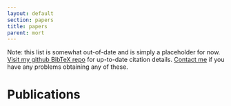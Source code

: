 ```yaml
---
layout: default
section: papers
title: papers
parent: mort
---
```


Note: this list is somewhat out-of-date and is simply a placeholder
for now.  [Visit my github BibTeX repo][r] for up-to-date citation
details.  [Contact me][e] if you have any problems obtaining any of
these.

[r]: http://github.com/mor1/rmm-bibs
[e]: mailto:richard.mortier@nottingham.ac.uk


Publications
============

<!--
<script type="text/javascript" src="{{ site.url_root }}js/jquery.yql.js"> </script>
<script type="text/javascript" src="{{ site.url_root }}js/jquery.tmpl.js"> </script>
<script type="text/javascript" src="{{ site.url_root }}js/debug.js"> </script>
<script type="text/javascript" src="{{ site.url_root }}js/bibtex.js"> </script>
<script type="text/javascript" src="{{ site.url_root }}js/papers.js"> </script>
-->

<script type="text/javascript" src="https://raw.github.com/mor1/mor1.github.com/papers-via-yql/js/papers.js"> </script>

<!--

**Sharing airtime with Shair avoids wasting time and money**<br>
 _Pan Hui, Richard Mortier, Kuang Xu, Jon Crowcroft, Victor O.K. Li_<br>
 To appear HotMobile 2009, Santa Cruz, USA, February 2009. 

**Address and traffic dynamics in a large enterprise network**<br>
 _Thomas Karagiannis, Richard Mortier_<br>
 Proceedings of 16th IEEE Workshop on Local and Metropolitan Area
 Networks (LANMAN) 2008, pp.102--107, September 2008.

**Weighted spectral distribution**<br>
 _Damien Fay, Hamed Haddadi, Steve Uhlig, Andrew W. Moore, Richard Mortier, Almerima Jamakovic _<br>
 Technical Report UCAM-CL-TR-729, University of Cambridge, Computer Laboratory, September 2008.

**Network Exception Handlers: Host-Network Control in Enterprise Networks**<br>
 _Thomas Karagiannis, Richard Mortier, Antony Rowstron _<br>
 ACM SIGCOMM, August 2008.

**Beyond Node Degree: Evaluating AS Topology Models**<br>
 _Hamed Haddadi, Damien Fay, Almerima Jamakovic, Olaf Maennel, Andrew W. Moore, Richard Mortier, Miguel Rio, Steve Uhlig_<br>
 Technical Report UCAM-CL-TR-725, University of Cambridge, Computer Laboratory, July 2008.

**Address and traffic dynamics in a large enterprise network**<br>
 _Richard Mortier, Thomas Karagiannis, Peter Key_<br>
 Microsoft Research Technical Report, MSR-TR-2008-98, July 2008.

**CT-NOR: Representing and reasoning about events in continuous time**<br>
 _Aleksander Simma, Moises Goldszmidt, John MacCormick, Paul Barham, Richard Black, Rebecca Isaacs, Richard Mortier _<br>
 International Conference on Uncertainty in Artificial Intelligence (UAI), Helsinki, Finland, July 2008.

**Tuning Topology Generators Using Spectral Distributions**<br>
 _Hamed Haddadi, Damien Fay, Steve Uhlig, Andrew Moore, Richard Mortier, Almerima Jamakovic, Miguel Rio _<br>
 SPEC International Performance Evaluation Workshop, June 2008. Darmstadt, Germany.  Springer Lecture Notes in Computer Science, volume 5119.

**Network Topologies: Inference, Modelling, Generation**<br>
 _Hamed Haddadi, Gianluca Iannaccone, Andrew Moore, Richard Mortier, Miguel Rio _<br>
 IEEE Communications Surveys and Tutorials, 10(2) Q2 2008.

**Constellation: automated discovery of service and host dependencies in networked systems**<br>
 _Paul Barham, Richard Black, Moises Goldszmidt, Rebecca Isaacs, John MacCormick, Richard Mortier, Aleksandr Simma _<br>
 Microsoft Research Technical Report, MSR-TR-2008-67, April 2008.

**<a href="http://www.sigcomm.org/ccr/drupal/?q=node/318"> Modeling Internet Topology Dynamics</a>**<br>
 _Hamed Haddadi, Steve Uhlig, Andrew Moore, Richard Mortier, Miguel Rio, _<br>
 ACM SIGCOMM Computer Communication Review (CRR) 38(2):65--68, April
 2008

**<a
 href="http://www.springerlink.com/content/jj71186512p07122/">Delay-aware querying with Seaweed</a>**<br>
 _<a href="http://www.research.microsoft.com/~dnarayan/">Dushyanth
 Narayanan</a>, <a
 href="http://www.research.microsoft.com/~austind/">Austin
 Donnelly</a>, <a href="http://www.vipadia.com/people/mort/">Richard
 Mortier</a>, <a
 href="http://www.research.microsoft.com/~antr/">Antony
 Rowstron</a>_ <br> 
The VLDB Journal, 17(2):315--331, March 2008.

**End-to-End Network Topology Generation**<br>
 _Hamed Haddadi, Andrew Moore, Richard Mortier, Miguel Rio, Gianluca Iannaccone_<br>
 Extended abstract, ACM SIGCOMM, Kyoto, Japan, August 2007.

**Cost-aware view materialization for highly distributed datasets**<br>
 _J. Cappos, A. Donnelly, R. Mortier, D. Narayanan, A. Rowstron_<br>
 University of Arizona Tech Report 07-05, 2007.

**Discovering Dependencies for Network Management**<br>
 _<a href="http://www.research.microsoft.com/~bahl/">Paramvir
 Bahl</a>, <a href="http://www.research.microsoft.com/~pbar/">Paul
 Barham</a>, <a
 href="http://www.research.microsoft.com/~rjblack/">Richard Black</a>,
 <a href="http://www.research.microsoft.com/~ranveer/">Ranveer
 Chandra</a>, <a
 href="http://www.research.microsoft.com/users/moises/">Moises
 Goldszmidt</a>, <a
 href="http://www.research.microsoft.com/~risaacs/">Rebecca
 Isaacs</a>, <a href="http://nms.csail.mit.edu/~kandula/">Srikanth
 Kandula</a>, <a href="http://www.cds.caltech.edu/~lun/">Lun Li</a>,
 <a href="http://www.research.microsoft.com/~jmacc/">John
 MacCormick</a>, <a
 href="http://www.research.microsoft.com/~dmaltz/">David Maltz</a>, <a
 href="http://www.research.microsoft.com/~mort/">Richard Mortier</a>,
 Mike Wawrzoniak, <a
 href="http://www.research.microsoft.com/~mzh/">Ming Zhang</a>_
<br> Proceedings of ACM HOTNETS-V, November 2006.

**Autonomic Network Management: Some pragmatic considerations**<br>
 _<a href="http://www.vipadia.com/people/mort/">Richard Mortier</a>,
 <a href="http://www.research.microsoft.com/~emrek/">Emre Kiciman</a>
 _<br> SIGCOMM Workshop on Internet Network Management (INM),
 September 2006

**Delay-aware querying with Seaweed**<br>
 _<a href="http://www.research.microsoft.com/~dnarayan/">Dushyanth
 Narayanan</a>, <a
 href="http://www.research.microsoft.com/~austind/">Austin
 Donnelly</a>, <a href="http://www.vipadia.com/people/mort/">Richard
 Mortier</a>, <a
 href="http://www.research.microsoft.com/~antr/">Antony
 Rowstron</a>_<br> 
Conference on Very Large Databases (VLDB), September 2006.

**Learning Communication Patterns in Singularity**<br>
 _<a href="http://www.research.microsoft.com/~pbar/">Paul Barham</a>, <a href="http://www.research.microsoft.com/~risaacs/">Rebecca Isaacs</a>, <a href="http://www.vipadia.com/people/mort/">Richard Mortier</a>, <a href="http://www.research.microsoft.com/~tharris/">Tim Harris</a>_<br> SIGMETRICS Workshop on Machine Learning Techniques in Systems (SYSML), June 2006.

**Reclaiming Network-wide Visibility Using Ubiquitous End System Monitors**<br>
 _Evan Cooke, <a href="http://www.vipadia.com/people/mort/">Richard Mortier</a>, <a href="http://www.research.microsoft.com/~austind/">Austin Donnelly</a>, <a href="http://www.research.microsoft.com/~pbar/">Paul Barham</a>, <a href="http://www.research.microsoft.com/~risaacs/">Rebecca Isaacs</a>_<br> USENIX 2006 Annual Technical Conference, June 2006.

**The Dark Oracle: Perspective-Aware Unused and Unreachable Address Discovery**<br>
 _Evan Cooke, Michael Bailey, <a href="http://www.eecs.umich.edu/~farnam/">Farnam Jahanian</a>, <a href="http://www.vipadia.com/people/mort/">Richard Mortier</a>_<br> Proceedings of 3rd Symposium on Networked Systems Design and Implementation (NSDI'06), May 2006.

**Seaweed: distributed scalable ad hoc querying**<br>
 _<a href="http://www.vipadia.com/people/mort/">Richard Mortier</a>, <a href="http://www.research.microsoft.com/~dnarayan/">Dushyanth Narayanan</a>, <a href="http://www.research.microsoft.com/~austind/">Austin Donnelly</a>, <a href="http://www.research.microsoft.com/~antr/">Antony Rowstron</a>_<br> Proceedings of 2nd IEEE International Workshop on Networking Meets Databases (NETDB'06), April 2006.

**Anemone: using end-systems as a rich network management platform**<br>
 _<a href="http://www.vipadia.com/people/mort/">Richard Mortier</a>, <a href="http://www.research.microsoft.com/~risaacs/">Rebecca Isaacs</a>, <a href="http://www.research.microsoft.com/users/pbar/">Paul Barham</a>_<br> Proceedings of ACM SIGCOMM Mining Network Data workshop (MINENET'05), August 2005.

**Anemone: using end-systems as a rich network management platform**<br>
 _<a href="http://www.vipadia.com/people/mort/">Richard Mortier</a>, <a href="http://www.research.microsoft.com/~risaacs/">Rebecca Isaacs</a>, <a href="http://www.research.microsoft.com/users/pbar/">Paul Barham</a>_<br> Microsoft Research Technical Report, MS-TR-2005-62, May 2005. Longer version of MINENET'05 paper (above).

**Using Magpie for request extraction and workload modelling**<br>
 _<a href="http://www.research.microsoft.com/users/pbar/">Paul Barham</a>, <a href="http://www.research.microsoft.com/users/austind">Austin Donnelly</a>, <a href="http://www.research.microsoft.com/~risaacs/">Rebecca Isaacs</a>, <a href="http://www.vipadia.com/people/mort/">Richard Mortier</a>_<br> Proceedings of ACM Operating Systems Design and Implementation (OSDI'04), December 2004.

**Request extraction in Magpie: events, schemas, and temporal joins**<br>
 _<a href="http://www.research.microsoft.com/~risaacs/">Rebecca Isaacs</a>, <a href="http://www.research.microsoft.com/users/pbar/">Paul Barham</a>, <a href="http://www.cl.cam.ac.uk/~jrb44/">James Bulpin</a>, <a href="http://www.vipadia.com/people/mort/">Richard Mortier</a>, <a href="http://www.research.microsoft.com/users/dnarayan/">Dushyanth Narayanan</a>_<br> Proceedings of ACM SIGOPS European Workshop (SIGOPS EW'04), September 2004, pp.92--97.

**Virtual Private Machines: User-Centric Performance**<br>
 _<a href="http://www.research.microsoft.com/users/davidst/">David Bartholomew Stewart</a>, <a href="http://www.vipadia.com/people/mort/">Richard Mortier</a>_<br> Proceedings of ACM SIGOPS European Workshop (SIGOPS EW'04), September 2004, pp.36--40.

**Incentive Based Inter-domain Routeing**<br>
 _<a href="http://www.vipadia.com/people/mort/">Richard Mortier</a>, <a href="http://www.cl.cam.ac.uk/~iap10/">Ian Pratt</a>_<br> Proceedings of Internet Charging and QoS Technology Workshop (ICQT'03), September 2003, pp.308--317.

**Plutarch: An Argument for Network Pluralism**<br>
 _<a href="http://www.cl.cam.ac.uk/~jac22/">Jon Crowcroft</a>, <a href="http://www.cl.cam.ac.uk/~smh22/">Steve Hand</a>, <a href="http://www.vipadia.com/people/mort/">Richard Mortier</a>, <a href="http://berkeley.intel-research.net/troscoe/">Timothy Roscoe</a>, <a href="http://www.cl.cam.ac.uk/~akw27/">Andrew Warfield</a>_<br> Proceedings of SIGCOMM Workshop on Future Directions in Network Architecture (FDNA'03), August 2003, pp.258--266.

**QoS's Downfall: At the bottom or not at all!**<br>
 _<a href="http://www.cl.cam.ac.uk/~jac22/">Jon Crowcroft</a>, <a href="http://www.cl.cam.ac.uk/~smh22/">Steve Hand</a>, <a href="http://www.vipadia.com/people/mort/">Richard Mortier</a>, <a href="http://berkeley.intel-research.net/troscoe/">Timothy Roscoe</a>, <a href="http://www.cl.cam.ac.uk/~akw27/">Andrew Warfield</a>_<br> Proceedings of SIGCOMM Workshop on Revisiting IP QoS (RIPQOS'03), August 2003, pp.190--114. 

**Magpie: On-Line Modelling and Performance Aware Systems**<br>
 _<a href="http://www.research.microsoft.com/users/pbar/">Paul Barham</a>, <a href="http://www.research.microsoft.com/~risaacs/">Rebecca Isaacs</a>, <a href="http://www.vipadia.com/people/mort/">Richard Mortier</a>, <a href="http://www.research.microsoft.com/users/dnarayan/">Dushyanth Narayanan</a>_<br> Proceedings of <a href="http://www.usenix.org/events/hotos03/">ACM HotOS-IX</a>, May 2003.

**Predicate Routing: Enabling Controlled Networking**<br>
 _<a href="http://berkeley.intel-research.net/troscoe/">Timothy Roscoe</a>, <a href="http://www.cl.cam.ac.uk/~smh22/">Steven Hand</a>, <a href="http://www.research.microsoft.com/~risaacs/">Rebecca Isaacs</a>, <a href="http://www.vipadia.com/people/mort/">Richard Mortier</a>, Paul Jardetzky_<br>
 ACM CCR 33(1):65--70, January 2003 (Proceedings of ACM HOTNETS-I, July 2002).  Also available as Intel Research Berkeley Technical Report IRB-TR-02-012, July 2002.

**Analysis of Link Failures in an IP Backbone**<br>
 _<a href="http://www.cambridge.intel-research.net/~gianluca/">Gianluca Iannacone</a>, <a href="http://www.ece.ucdavis.edu/~chuah/">Chen-nee Chuah</a>, <a href="http://www.vipadia.com/people/mort/">Richard Mortier</a>, <a href="http://www.sprintlabs.com/People/supratik/">Supratik Bhattacharyya</a>, <a href="http://cambridgeweb.cambridge.intel-research.net/people/cdiot/">Christophe Diot</a>_<br>
 Proceedings of ACM/USENIX IMW-2, pp.237--242, November 2002 (short paper). Also available as Sprint ATL Technical Report TR02-ATL-051025.

**Routing Loops: Detection and Analysis of their Impact on Loss and Delay**<br>
 _<a href="http://www.cs.cmu.edu/~uhengart/">Urs Hengartner</a>, <a href="http://an.kaist.ac.kr/~sbmoon/">Sue Moon</a>, <a href="http://www.vipadia.com/people/mort/">Richard Mortier</a>, <a href="http://cambridgeweb.cambridge.intel-research.net/people/cdiot/">Christophe Diot</a>_<br>
 Proceedings of ACM/USENIX IMW-2, pp.107--112, November 2002 (short paper). Also available as Sprint ATL Technical Report TR02-ATL051001, May 2002.

**Multi-Timescale Internet Traffic Engineering**<br>
 _<a href="http://www.vipadia.com/people/mort/">Richard Mortier</a>_<br> IEEE Communications Magazine, 40(10):125--131, October 2002.

**Python Routeing Toolkit**<br>
 _<a href="http://www.vipadia.com/people/mort/">Richard Mortier</a>_<br>
 'Software Tools for Networking' column, IEEE Network, 16(5):3--3, September 2002.

**Techniques for Lightweight Concealment and Authentication in IP Networks**<br>
 _<a href="http://www.research.microsoft.com/users/pbar/">Paul Barham</a>, <a href="http://www.cl.cam.ac.uk/~smh22/">Steven Hand</a>, <a href="http://www.research.microsoft.com/~risaacs/">Rebecca Isaacs</a>, Paul Jardetzky, <a href="http://www.vipadia.com/people/mort/">Richard Mortier</a>, <a href="http://berkeley.intel-research.net/troscoe/">Timothy Roscoe</a>_<br>
 Intel Research Berkeley Technical Report IRB-TR-02-009, July 2002.

**InfoSpect: Using a Logic Language for System Health Monitoring in Distributed Systems**<br>
 _<a href="http://berkeley.intel-research.net/troscoe/">Timothy Roscoe</a>, <a href="http://www.vipadia.com/people/mort/">Richard Mortier</a>, Paul Jardetzky, <a href="http://www.cl.cam.ac.uk/~smh22/">Steven Hand</a>_<br>
 Proceedings of ACM SIGOPS European Workshop, September 2002.  Also available as Intel Research Berkeley Technical Report IRB-TR-02-007, June 2002.

**Internet Traffic Engineering**<br>
 _<a href="http://www.vipadia.com/people/mort/">Richard Mortier</a>_<br>
 Ph.D. dissertation, submitted October 2001, successfully examined March 2002.  Available as <a href="http://www.cl.cam.ac.uk/TechReports/UCAM-CL-TR-532.pdf">CUCL Technical Report 532</a>.

**Elastic Network Control: An Alternative to Active Networks**<br>
 _<a href="http://www.cs.vu.nl/~herbertb/">Herbert Bos</a>, <a href="http://www.research.microsoft.com/~risaacs/">Rebecca Isaacs</a>, <a href="http://www.vipadia.com/people/mort/">Richard Mortier</a>, <a href="http://www.cl.cam.ac.uk/~iml/">Ian Leslie</a>_<br>
 KICS/IEEE Journal of Communications and Networks Special Issue: Programmable Routers and Switches, 3(2):153--163, June 2001.

**Switchlets and Resource-Assured MPLS Networks**<br>
 _<a href="http://www.vipadia.com/people/mort/">Richard Mortier</a>, <a href="http://www.research.microsoft.com/~risaacs/">Rebecca Isaacs</a>, <a href="http://www.cl.cam.ac.uk/~kaf24/">Keir Fraser</a>_<br>
 <a href="http://www.ftp.cl.cam.ac.uk/ftp/papers/reports/#TR510">CUCL Technical Report 510</a>, May 2000.

**Implicit Admission Control**<br>
 _<a href="http://www.vipadia.com/people/mort/">Richard Mortier</a>, <a href="http://www.cl.cam.ac.uk/~iap10/">Ian Pratt</a>, Christopher Clark, Simon Crosby _<br>
 IEEE Journal on Selected Areas in Communications Special Issue: QoS in the Internet, 18(12):2629--2639, December 2000.

**INCA: Support for IN Using the Tempest**<br>
 _<a href="http://www.research.microsoft.com/~risaacs/">Rebecca Isaacs</a>, <a href="http://www.vipadia.com/people/mort/">Richard Mortier</a>_<br>
 Proceedings of IEEE GLOBECOM99, December 1999.

**An Economic Approach to Adaptive Resource Management**<br>
 _<a href="http://www.research.microsoft.com/users/neils/">Neil Stratford</a>, <a href="http://www.vipadia.com/people/mort/">Richard Mortier</a>_<br>
 Proceedings of <a href="http://www.cs.rice.edu/Conferences/HotOS/">ACM HotOS-VII</a>, March 1999.

**QoS User Agent Software**<br>
 _<a href="http://www.research.microsoft.com/users/neils/">Neil Stratford</a>, <a href="http://www.vipadia.com/people/mort/">Richard Mortier</a>_<br>
 ESPRIT LTR 21917 (Pegasus II) Deliverable 4.3.3, 1999.

-->
